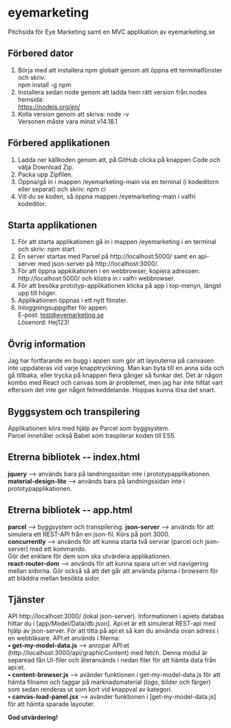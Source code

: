 # eyemarketing  
Pitchsida för Eye Marketing samt en MVC applikation av eyemarketing.se  

## Förbered dator 
1. Börja med att installera npm globalt genom att öppna ett terminalfönster och skriv:  
npm install -g npm  
2. Installera sedan node genom att ladda hem rätt version från nodes hemsida:  
https://nodejs.org/en/  
3. Kolla version genom att skriva: node -v  
Versonen måste vara minst v14.18.1  

## Förbered applikationen
1. Ladda ner källkoden genom att, på GitHub clicka på knappen Code och välja Download Zip.  
2. Packa upp Zipfilen.  
2. Öppna/gå in i mappen /eyemarketing-main via en terninal (i kodeditorn eller separat) och skriv: npm ci  
3. Vill du se koden, så öppna mappen /eyemarketing-main i valfri kodeditor.  

## Starta applikationen 
1. För att starta applikationen gå in i mappen /eyemarketing i en terminal och skriv: npm start  
2. En server startas med Parsel på http://localhost:5000/ samt en api-server med json-server på http://localhost:3000/.
3. För att öppna appkikationen i en webbrowser, kopiera adressen: http://localhost:5000/ och klistra in i valfri webbrowser.
4. För att besöka prototyp-applikationen klicka på app i top-menyn, längst upp till höger.  
5. Applikationen öppnas i ett nytt fönster.  
6. Inloggningsuppgifter för appen:  
E-post: test@eyemarketing.se  
Lösenord: Hej123! 

## Övrig information
Jag har fortfarande en bugg i appen som gör att layouterna på canvasen inte uppdateras vid varje knapptryckning. Man kan byta till en anna sida och gå tillbaka, eller trycka på knappen flera gånger så funkar det. Det är någon kombo med React och canvas som är problemet, men jag har inte hittat vart eftersom det inte ger något felmeddelande. Hoppas kunna lösa det snart.

##  Byggsystem och transpilering 
Applikationen körs med hjälp av Parcel som byggsystem.  
Parcel innehåler också Babel som traspilerar koden till ES5.

## Etrerna bibliotek -- index.html
**jquery** --> används bara på landningssidan inte i prototypapplikationen.  
**material-design-lite** --> används bara på landningssidan inte i prototypapplikationen.   

## Etrerna bibliotek -- app.html
**parcel** --> byggsystem och transpilering.
**json-server** --> används för att simulera ett REST-API från en json-fil. Körs på port 3000.   
**concurrently** --> används för att kunna starta två servrar (parcel och json-server) med ett kommando.   
Gör det enklare för dem som ska utvärdera applikationen.  
**react-router-dom** --> används för att kunna spara url:er vid navigering mellan sidorna. Gör också så att det går att använda pilarna i browsern för att bläddra mellan besökta sidor.

## Tjänster
API http://localhost:3000/ (lokal json-server). Informationen i apiets databas hittar du i [app/Model/Data/db.json].
Api:et är ett simulerat REST-api med hjälp av json-server. För att titta på api:et så kan du använda ovan adress i en webbläsare. API:et används i filerna:  
**• get-my-model-data.js** --> anropar API:et (http://localhost:3000/api/graphicContent) med fetch. Denna modul är separead fån UI-filer och återanvänds i nedan filer för att hämta data från api:et.  
**• content-browser.js** --> avänder funktionen i get-my-model-data.js för att hämta filnamn och taggar på marknadsmaterial (logo, bilder och färger) som sedan renderas ut som kort vid knappval av kategori.  
**• canvas-load-panel.jsx** --> avänder funktionen i [get-my-model-data.js] för att hämta sparade layouter.
    
**God utvärdering!**